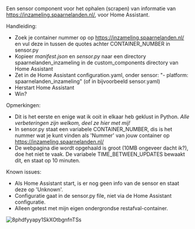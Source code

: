 Een sensor component voor het ophalen (scrapen) van informatie van https://inzameling.spaarnelanden.nl/, voor Home Assistant.

Handleiding:
- Zoek je container nummer op op https://inzameling.spaarnelanden.nl/ en vul deze in tussen de quotes achter CONTAINER_NUMBER in sensor.py
- Kopieer *manifest.json* en *sensor.py* naar een directory spaarnelanden_inzameling in de custom_components directory van Home Assistant
- Zet in de Home Assistant configuration.yaml, onder sensor: "- platform: spaarnelanden_inzameling" (of in bijvoorbeeld sensor.yaml)
- Herstart Home Assistant
- Win?

Opmerkingen:
- Dit is het eerste en enige wat ik ooit in elkaar heb geklust in Python. *Alle verbeteringen zijn welkom, deel ze hier met mij!*
- In sensor.py staat een variabele CONTAINER_NUMBER, dis is het nummer wat je kunt vinden als 'Nummer' van jouw container op https://inzameling.spaarnelanden.nl/
- De webpagina die wordt opgehaald is groot (10MB ongeveer dacht ik?), doe het niet te vaak. De variabele TIME_BETWEEN_UPDATES bewaakt dit, en staat op 10 minuten.

Known issues:
- Als Home Assistant start, is er nog geen info van de sensor en staat deze op 'Unknown'. 
- Configuratie gaat in de sensor.py file, niet via de Home Assistant configuratie.
- Alleen getest met mijn eigen ondergrondse restafval-container.

![8phdfyyapy1SkXOtbgnfnTSs](https://user-images.githubusercontent.com/4752390/139950272-45f3ae5d-b96e-42c9-b5e7-8c2867425412.png)

